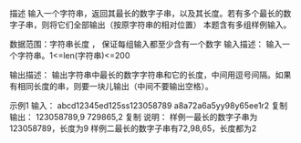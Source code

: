 描述
输入一个字符串，返回其最长的数字子串，以及其长度。若有多个最长的数字子串，则将它们全部输出（按原字符串的相对位置）
本题含有多组样例输入。

数据范围：字符串长度  ， 保证每组输入都至少含有一个数字
输入描述：
输入一个字符串。1<=len(字符串)<=200

输出描述：
输出字符串中最长的数字字符串和它的长度，中间用逗号间隔。如果有相同长度的串，则要一块儿输出（中间不要输出空格）。

示例1
输入：
abcd12345ed125ss123058789
a8a72a6a5yy98y65ee1r2
复制
输出：
123058789,9
729865,2
复制
说明：
样例一最长的数字子串为123058789，长度为9
样例二最长的数字子串有72,98,65，长度都为2 